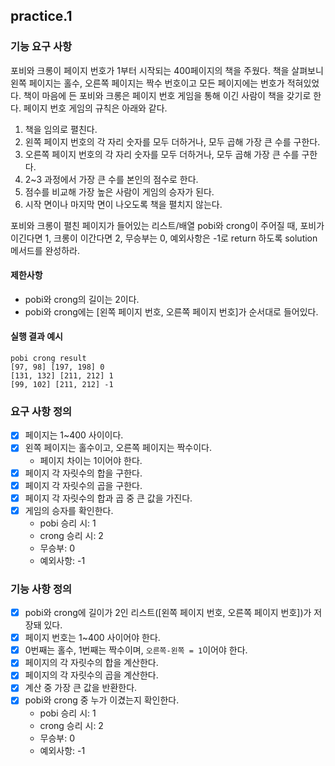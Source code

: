## practice.1
### 기능 요구 사항
포비와 크롱이 페이지 번호가 1부터 시작되는 400페이지의 책을 주웠다. 
책을 살펴보니 왼쪽 페이지는 홀수, 오른쪽 페이지는 짝수 번호이고 모든 페이지에는 번호가 적혀있었다. 
책이 마음에 든 포비와 크롱은 페이지 번호 게임을 통해 이긴 사람이 책을 갖기로 한다. 
페이지 번호 게임의 규칙은 아래와 같다.

1. 책을 임의로 펼친다.
2. 왼쪽 페이지 번호의 각 자리 숫자를 모두 더하거나, 모두 곱해 가장 큰 수를 구한다.
3. 오른쪽 페이지 번호의 각 자리 숫자를 모두 더하거나, 모두 곱해 가장 큰 수를 구한다.
4. 2~3 과정에서 가장 큰 수를 본인의 점수로 한다.
5. 점수를 비교해 가장 높은 사람이 게임의 승자가 된다.
6. 시작 면이나 마지막 면이 나오도록 책을 펼치지 않는다.

포비와 크롱이 펼친 페이지가 들어있는 리스트/배열 pobi와 crong이 주어질 때, 포비가 이긴다면 1,
크롱이 이간다면 2, 무승부는 0, 예외사항은 -1로 return 하도록 solution 메서드를 완성하라.

#### 제한사항
- pobi와 crong의 길이는 2이다.
- pobi와 crong에는 [왼쪽 페이지 번호, 오른쪽 페이지 번호]가 순서대로 들어있다.

#### 실행 결과 예시
```
pobi crong result
[97, 98] [197, 198] 0
[131, 132] [211, 212] 1
[99, 102] [211, 212] -1
```

### 요구 사항 정의
- [x] 페이지는 1~400 사이이다.
- [x] 왼쪽 페이지는 홀수이고, 오른쪽 페이지는 짝수이다.
  - 페이지 차이는 1이어야 한다.
- [x] 페이지 각 자릿수의 합을 구한다.
- [x] 페이지 각 자릿수의 곱을 구한다.
- [x] 페이지 각 자릿수의 합과 곱 중 큰 값을 가진다.
- [x] 게임의 승자를 확인한다.
  - pobi 승리 시: 1
  - crong 승리 시: 2
  - 무승부: 0
  - 예외사항: -1

### 기능 사항 정의
- [x] pobi와 crong에 길이가 2인 리스트([왼쪽 페이지 번호, 오른쪽 페이지 번호])가 저장돼 있다.
- [x] 페이지 번호는 1~400 사이어야 한다.
- [x] 0번째는 홀수, 1번째는 짝수이며, `오른쪽-왼쪽 = 1`이어야 한다.
- [x] 페이지의 각 자릿수의 합을 계산한다.
- [x] 페이지의 각 자릿수의 곱을 계산한다.
- [x] 계산 중 가장 큰 값을 반환한다.
- [x] pobi와 crong 중 누가 이겼는지 확인한다.
    - pobi 승리 시: 1
    - crong 승리 시: 2
    - 무승부: 0
    - 예외사항: -1
